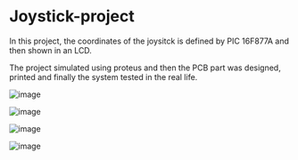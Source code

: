 # Joystick-project

In this project, the coordinates of the joysitck is defined by PIC 16F877A and then shown in an LCD. 

The project simulated using proteus and then the PCB part was designed, printed and finally the system tested in the real life.

![image](https://user-images.githubusercontent.com/58894466/127543245-ac4e1bc6-3efa-4945-9e5c-4ff1b4e58c40.png)


![image](https://user-images.githubusercontent.com/58894466/127543278-77bc2402-b0c9-44f1-9b85-17b87b862fda.png)

![image](https://user-images.githubusercontent.com/58894466/127543315-4abdf94c-2307-4830-a070-ad953bfffa98.png)

![image](https://user-images.githubusercontent.com/58894466/127543712-ff8d685d-da55-4567-9935-0fba7c026c24.png)

